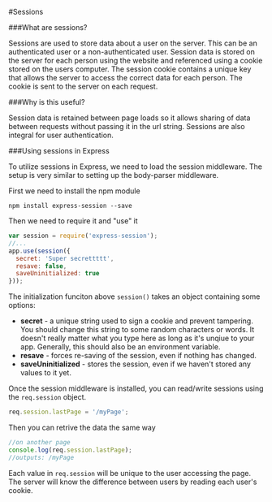 #Sessions

###What are sessions?

Sessions are used to store data about a user on the server. This can be an authenticated user or a non-authenticated user. Session data is stored on the server for each person using the website and referenced using a cookie stored on the users computer. The session cookie contains a unique key that allows the server to access the correct data for each person. The cookie is sent to the server on each request.

###Why is this useful?

Session data is retained between page loads so it allows sharing of data between requests without passing it in the url string. Sessions are also integral for user authentication.

###Using sessions in Express

To utilize sessions in Express, we need to load the session middleware. The setup is very similar to setting up the body-parser middleware.

First we need to install the npm module

```
npm install express-session --save
```

Then we need to require it and "use" it

```js
var session = require('express-session');
//...
app.use(session({
  secret: 'Super secrettttt',
  resave: false,
  saveUninitialized: true
}));
```

The initialization funciton above `session()` takes an object containing some options:

* **secret** - a unique string used to sign a cookie and prevent tampering. You should change this string to some random characters or words. It doesn't really matter what you type here as long as it's unqiue to your app. Generally, this should also be an environment variable.
* **resave** - forces re-saving of the session, even if nothing has changed.
* **saveUninitialized** - stores the session, even if we haven't stored any values to it yet.

Once the session middleware is installed, you can read/write sessions using the `req.session` object.

```js
req.session.lastPage = '/myPage';
```

Then you can retrive the data the same way

```js
//on another page
console.log(req.session.lastPage);
//outputs: /myPage
```

Each value in `req.session` will be unique to the user accessing the page. The server will know the difference between users by reading each user's cookie.
